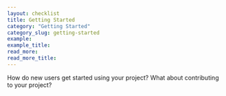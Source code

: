 ```yaml
---
layout: checklist
title: Getting Started
category: "Getting Started"
category_slug: getting-started
example:
example_title:
read_more:
read_more_title:
---
```


How do new users get started using your project? What about contributing to your project?

